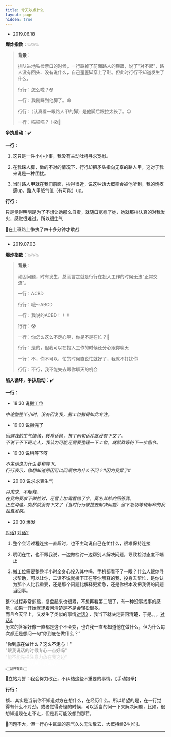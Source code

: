 ```yaml
---
title: 今天吵点什么
layout: page
hidden: true
---
```


- 2019.06.18  

**爆炸指数**：💥💥💥

> **背景**：
>
> 排队进地铁检票口的时候，一行踩掉了前面路人的鞋跟，说了"对不起"，路人没有回头、没有说什么，自己歪歪脚穿上了鞋。但此时行行不知道发生了什么。
>
> 行行：怎么啦？😳
>
> 一行：我刚踩到他脚了。😅
>
> 行行：（认真看一眼路人甲的脚）是他脚后跟拉太长了。😌
>
> 一行：喵喵喵？！😱🤯


**争执启动**：✔️


**一行**：

1. 这只是一件小小小事，我没有主动吐槽寻求宽慰。

2. 在我踩人脚，做的不对的情况下，行行却把矛头指向无辜的路人甲，这对于我来说是一种困扰。

3. 当时路人甲就在我们前面，挨得很近，说这种话大概率会被他听到，我的愧疚感up，路人甲怒气值（有可能）up。

**行行**：

只是觉得明明是为了不想让她那么自责，就随口宽慰了她，她就那样认真的对我发火，感觉很难过，所以很生气


📌在上班路上争执了四十多分钟才歇战

------

* 2019.07.03

**爆炸指数**：💥💥💥

> **背景**：
>
> 顽固问题，时有发生，总而言之就是行行在投入工作的时候无法“正常交流”。
>
> 一行：ACBD
> 
> 行行：哦～ABCD
> 
> 一行：我说的ACBD！！！
> 
> 行行：😰
> 
> 一行：你怎么这么不走心啊，你是不是在忙？😤
> 
> 行行：是的，但我可以在投入工作的时候还分心跟你聊天
> 
> 一行：不，你不可以，忙的时候直说忙就好了，我就不打扰你
> 
> 行行：不行，我不能失去跟你聊天的机会



**陷入循环，争执启动**：✔️



**一行**：

- 18:30 说搬工位  

*中途整整半小时，没有回复我，搬工位搬得如此专注。*

- 19:00 说搬完了

*回避我的生气情绪，转移话题，搭了两句话茬就没有下文了。*<br>*不说下不下班走人，我认为可能还需要整理一下工位，就默默等待下一步指令。*

- 19:30 说稍等下呀

*不主动说为什么要稍等下。*<br>*行行表示，你想知道原因可以问啊你为什么不问？#因为我累了#*

- 20:00 说求求表生气

*只求求，不解释。*<br>*在我的要求下做检讨，还雪上加霜看错了字，莫名其妙的回答我。*<br>*正在沟通，突然就没有下文了（当时行行被拉去解决问题）留下急切等待解释的我独自发疯。*

- 20:30 爆发

[对话1](https://git-1256956801.cos.ap-beijing.myqcloud.com/20190702-1.jpeg) [对话2](https://git-1256956801.cos.ap-beijing.myqcloud.com/20190702-2.jpeg)

1. 整个会话过程连接一直超时，也不主动说自己在忙什么，很难保持连接

2.  明明在忙，也不跟我说，一边做检讨一边帮别人解决问题，导致检讨态度不端正

3. 搬工位需要整整半小时全身心投入其中吗，手机都看不了一眼？什么人跟你寻求帮助，可以让你，二话不说就撇下正在等你解释的我，投身去帮忙，是你认为那个人比我重要，还是那个问题比解释更紧急，还是你根本没把我俩的问题当回事。

整个过程非常煎熬，复盘起来也很累，不想再看第二眼了，有一种没事找事的感觉，如果一开始就逮着问清楚是不是会轻松很多。<br>而且今天早上，又发生了类似的事情[对话3](https://git-1256956801.cos.ap-beijing.myqcloud.com/20190703-1.jpeg) ，我当下就决定要问清楚，于是。。。[对话4](https://git-1256956801.cos.ap-beijing.myqcloud.com/20190703-2.jpeg) <br>历来的答案好像一直都是这个不会变，也许我一直都知道他在做什么，但为什么每次都还是想问一句“你到底在做什么？”

<font color="black">"你到底在做什么？这么不走心！"</font><br><font color="gray">"跟我说话的时候专心一点好吗"</font><br><font color="lightgray">"能不能先把注意力放在我这边"</font><br><font color="white">"我希望你能认真听我说话"</font><br><font size="1">👆🏻刮开有奖👆🏻</font><br>

🚩立帖为誓：我会努力改正，不纠结这些不重要的事情。【手动抱拳】

**行行：**

额… 其实是当前你不知道对方在想什么，在经历什么。所以希望的是，在一行觉得有什么不对劲，或者觉得奇怪的时候，可以适当的问一下来解决问题，比如，很想知道现在走不走，但是我可能没想到那茬。



📌问题不大，但一行心中氤氲的怨气久久无法散去，大概持续24小时。

---